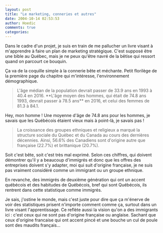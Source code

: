 ```yaml
---
layout: post
title: "Le marketing, conneries et autres"
date: 2004-10-14 02:53:53
author: Hoedic
comments: true
categories: 
---
```



Dans le cadre d'un projet, je suis en train de me pallucher un livre visant à m'apprendre à faire un plan de marketing stratégique. C'est supposé être une bible au Québec, mais je ne peux qu'être navré de la bêtise qui ressort quand on parcourt ce bouquin.

Ça va de la coquille simple à la connerie bête et méchante. Petit florilège de la première page du chapitre qui m'intéresse, l'environnement démographique.

<blockquote class="citation">
L'âge médian de la population devrait passer de 33.9 ans en 1993 à 40.4 en 2016. **L'âge moyen des hommes, qui était de 74.8 ans 1993, devrait passer à 78.5 ans** en 2016, et celui des femmes de 81.3 à 84.1.
</blockquote>

Hey, mon homme ! Une moyenne d'âge de 74.8 ans pour les hommes, je savais que les Québécois étaient vieux mais à point-là, je savais pas !

<blockquote class="citation">
La croissance des groupes ethniques et religieux a marqué la structure sociale du Québec et du Canada au cours des dernières décennies. Ainsi, 56.6% des Canadiens sont d'origine autre que française (22.7%) et brittanique (20.7%).
</blockquote>

Soit c'est bête, soit c'est très mal exprimé. Selon ces chiffres, qui doivent démontrer qu'il y a beaucoup d'immigrés et donc que les offres des entreprises doivent s'y adapter, moi qui suit d'origine française, je ne suis pas vraiment considéré comme un immigrant ou un groupe ethnique.

En revanche, des immigrés de deuxième génération qui ont un accent québécois et des habitudes de Québécois, bref qui sont Québécois, ils rentrent dans cette statistique comme immigrés.

Je sais, j'ostine le monde, mais c'est juste pour dire que ça m'énerve de voir des statistiques prisent n'importe comment comme ça, surtout dans un livre visant l'apprentissage. Ce reflète aussi la vision qu'on a des immigrants ici : c'est ceux qui ne sont pas d'origine française ou anglaise. Sachant que ceux d'origine francaise qui ont accent pincé et une bouche un cul de poule sont des maudits français...